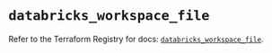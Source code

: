 # `databricks_workspace_file`

Refer to the Terraform Registry for docs: [`databricks_workspace_file`](https://registry.terraform.io/providers/databricks/databricks/1.86.0/docs/resources/workspace_file).
